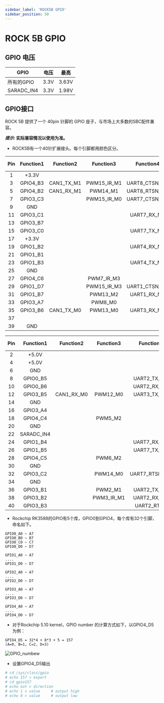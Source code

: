 ```yaml
---
sidebar_label: 'ROCK5B GPIO'
sidebar_position: 50
---
```



# ROCK 5B GPIO

## GPIO 电压

| GPIO       | 电压 | 最高 |
| ---------- | ------------- | --------- |
| 所有的GPIO   | 3.3V          | 3.63V     |
| SARADC_IN4 | 3.3V          | 1.98V     |  

## GPIO接口

ROCK 5B 提供了一个 40pin 针脚的 GPIO 座子，与市场上大多数的SBC配件兼容。
  
**_提示:_ 实际兼容情况以使用为准。**

- ROCK5B有一个40针扩展接头。每个引脚都用颜色区分。

| Pin | Function1 | Function2  | Function3   | Function4      | Function5   | Function6    | Function7    | Function8   | GPIO number  |
|:---:|:---------:|:----------:|:-----------:|:--------------:|:-----------:|:------------:|:------------:|:-----------:|:------------:|
| 1   | +3.3V     |            |             |                |             |              |              |             |              |
| 3   | GPIO4_B3  | CAN1_TX_M1 | PWM15_IR_M1 |  UART8_CTSN_M0 | I2C7_SDA_M3 | I2S1_SDO2_M0 |              |             | 139          |
| 5   | GPIO4_B2  | CAN1_RX_M1 | PWM14_M1    | UART8_RTSN_M0  | I2C7_SCL_M3 | I2S1_SDO1_M0 |              |             | 138          |
| 7   | GPIO3_C3  |            | PWM15_IR_M0 | UART7_CTSN_M1  | I2C8_SDA_M4 |              | SPI1_CS1_M1  |             | 115          |
| 9   | GND       |            |             |                |             |              |              |             |              |
| 11  | GPIO3_C1  |            |             | UART7_RX_M1    |             |              | SPI1_CLK_M1  |             | 113          |
| 13  | GPIO3_B7  |            |             |                | I2C3_SCL_M1 |              | SPI1_MOSI_M1 |             | 111          |
| 15  | GPIO3_C0  |            |             | UART7_TX_M1    | I2C3_SDA_M1 |              | SPI1_MISO_M1 |             | 112          |
| 17  | +3.3V     |            |             |                |             |              |              |             |              |
| 19  | GPIO1_B2  |            |             | UART4_RX_M2    |             |              | SPI0_MOSI_M2 |             | 42           |
| 21  | GPIO1_B1  |            |             |                |             |              | SPI0_MISO_M2 |             | 41           |
| 23  | GPIO1_B3  |            |             |  UART4_TX_M2   |             |              |  SPI0_CLK_M2 |             | 43           |
| 25  | GND       |            |             |                |             |              |              |             |              |
| 27  | GPIO4_C6  |            | PWM7_IR_M3  |                | I2C0_SDA_M1 |              | SPI3_CLK_M0  |             | 150          |
| 29  | GPIO1_D7  |            | PWM15_IR_M3 | UART1_CTSN_M1  |             |              |              |             | 63           |
| 31  | GPIO1_B7  |            | PWM13_M2    | UART1_RX_M1    |             |              |              | SPDIF_TX_M0 | 47           |
| 33  | GPIO3_A7  |            | PWM8_M0     |                |             |              |              |             | 103          |
| 35  | GPIO3_B6  | CAN1_TX_M0 | PWM13_M0    | UART3_RX_M1    |             | I2S2_LRCK_M1 |              |             | 110          |
| 37  |           |            |             |                |             |              |              |             |              |
| 39  | GND       |            |             |                |             |              |              |             |              |

| Pin | Function1  | Function2  | Function3  | Function4     | Function5   | Function6    | Function7    | Function8 | GPIO number  |
|:---:|:----------:|:----------:|:----------:|:-------------:|:-----------:|:------------:|:------------:|:---------:|:------------:|
| 2   | +5.0V      |            |            |               |             |              |              |           |              |
| 4   | +5.0V      |            |            |               |             |              |              |           |              |
| 6   | GND        |            |            |               |             |              |              |           |              |
| 8   | GPIO0_B5   |            |            | UART2_TX_M0   | I2C1_SCL_M0 | I2S1_MCLK_M1 |              |           | 13           |
| 10  | GPIO0_B6   |            |            | UART2_RX_M0   | I2C1_SDA_M0 | I2S1_SCLK_M1 |              |           | 14           |
| 12  | GPIO3_B5   | CAN1_RX_M0 | PWM12_M0   | UART3_TX_M1   |             | I2S2_SCLK_M1 |              |           | 109          |
| 14  | GND        |            |            |               |             |              |              |           |              |
| 16  | GPIO3_A4   |            |            |               |             |              |              |           | 100          |
| 18  | GPIO4_C4   |            | PWM5_M2    |               |             |              | SPI3_MISO_M0 |           | 148          |
| 20  | GND        |            |            |               |             |              |              |           |              |
| 22  | SARADC_IN4 |            |            |               |             |              |              |           |              |
| 24  | GPIO1_B4   |            |            | UART7_RX_M2   |             |              | SPI0_CS0_M2  |           | 44           |
| 26  | GPIO1_B5   |            |            | UART7_TX_M2   |             |              | SPI0_CS1_M2  |           | 45           |
| 28  | GPIO4_C5   |            | PWM6_M2    |               | I2C0_SCL_M1 |              | SPI3_MOSI_M0 |           | 149          |
| 30  | GND        |            |            |               |             |              |              |           |              |
| 32  | GPIO3_C2   |            | PWM14_M0   | UART7_RTSN_M1 | I2C8_SCL_M4 |              | SPI1_CS0_M1  |           | 114          |
| 34  | GND        |            |            |               |             |              |              |           |              |
| 36  | GPIO3_B1   |            | PWM2_M1    | UART2_TX_M2   |             |              |              |           | 105          |
| 38  | GPIO3_B2   |            | PWM3_IR_M1 | UART2_RX_M2   |             | I2S2_SDI_M1  |              |           | 106          |
| 40  | GPIO3_B3   |            |            | UART2_RTSN    |             | I2S2_SDO_M1  |              |           | 107          |


- Rockchip RK3588的GPIO有5个库，GPIO0到GPIO4，每个库有32个引脚，命名如下。

```
GPIO0_A0 ~ A7 
GPIO0_B0 ~ B7
GPIO0_C0 ~ C7
GPIO0_D0 ~ D7
   
GPIO1_A0 ~ A7
....
GPIO1_D0 ~ D7
```
```
GPIO2_A0 ~ A7
....
GPIO2_D0 ~ D7
```
```
GPIO3_A0 ~ A7
....
GPIO3_D0 ~ D7
```
```
GPIO4_A0 ~ A7
....
GPIO4_D0 ~ D7
```

- 对于Rockchip 5.10 kernel，GPIO number 的计算方式如下，以GPIO4_D5 为例：

```
GPIO4_D5 = 32*4 + 8*3 + 5 = 157
(A=0, B=1, C=2, D=3)
```

![GPIO_numbew](/zh/img/accessories/Gpio_number.png)

- 设置GPIO4_D5输出
```bash
# cd /sys/class/gpio
# echo 157 > export
# cd gpio157
# echo out > direction
# echo 1 > value     # output high
# echo 0 > value     # output low
```